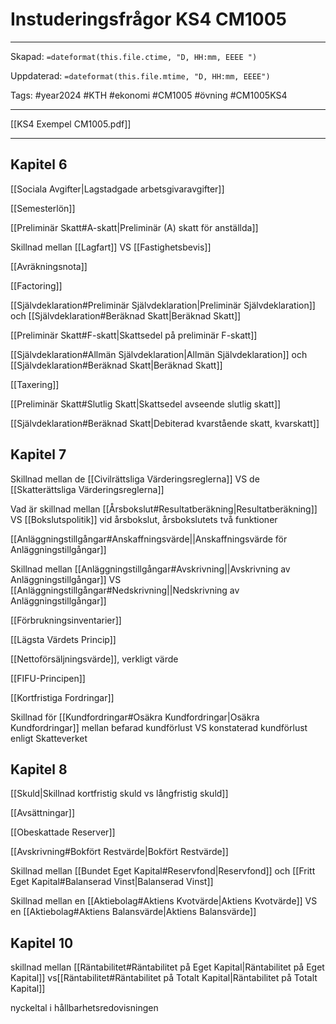 # Instuderingsfrågor KS4 CM1005

---

Skapad: `=dateformat(this.file.ctime, "D, HH:mm, EEEE ")`

Uppdaterad: `=dateformat(this.file.mtime, "D, HH:mm, EEEE")`

Tags: #year2024 #KTH #ekonomi #CM1005 #övning #CM1005KS4

---
[[KS4 Exempel CM1005.pdf]]

---

## Kapitel 6

[[Sociala Avgifter|Lagstadgade arbetsgivaravgifter]]

[[Semesterlön]]

[[Preliminär Skatt#A-skatt|Preliminär (A) skatt för anställda]]

Skillnad mellan [[Lagfart]] VS [[Fastighetsbevis]]

[[Avräkningsnota]]

[[Factoring]]

[[Självdeklaration#Preliminär Självdeklaration|Preliminär Självdeklaration]] och [[Självdeklaration#Beräknad Skatt|Beräknad Skatt]]

[[Preliminär Skatt#F-skatt|Skattsedel på preliminär F-skatt]]

[[Självdeklaration#Allmän Självdeklaration|Allmän Självdeklaration]] och [[Självdeklaration#Beräknad Skatt|Beräknad Skatt]]

[[Taxering]]

[[Preliminär Skatt#Slutlig Skatt|Skattsedel avseende slutlig skatt]]

[[Självdeklaration#Beräknad Skatt|Debiterad kvarstående skatt, kvarskatt]]

## Kapitel 7

Skillnad mellan de [[Civilrättsliga Värderingsreglerna]] VS de [[Skatterättsliga Värderingsreglerna]]

Vad är skillnad mellan [[Årsbokslut#Resultatberäkning|Resultatberäkning]] VS [[Bokslutspolitik]] vid årsbokslut, årsbokslutets två funktioner

[[Anläggningstillgångar#Anskaffningsvärde||Anskaffningsvärde för Anläggningstillgångar]]

Skillnad mellan [[Anläggningstillgångar#Avskrivning||Avskrivning av Anläggningstillgångar]] VS [[Anläggningstillgångar#Nedskrivning||Nedskrivning av Anläggningstillgångar]]

[[Förbrukningsinventarier]]

[[Lägsta Värdets Princip]]

[[Nettoförsäljningsvärde]], verkligt värde

[[FIFU-Principen]]

[[Kortfristiga Fordringar]]

Skillnad för [[Kundfordringar#Osäkra Kundfordringar|Osäkra Kundfordringar]] mellan befarad kundförlust VS konstaterad kundförlust enligt Skatteverket

## Kapitel 8

[[Skuld|Skillnad kortfristig skuld vs långfristig skuld]]

[[Avsättningar]]

[[Obeskattade Reserver]]

[[Avskrivning#Bokfört Restvärde|Bokfört Restvärde]]

Skillnad mellan [[Bundet Eget Kapital#Reservfond|Reservfond]] och [[Fritt Eget Kapital#Balanserad Vinst|Balanserad Vinst]]

Skillnad mellan en [[Aktiebolag#Aktiens Kvotvärde|Aktiens Kvotvärde]] VS en [[Aktiebolag#Aktiens Balansvärde|Aktiens Balansvärde]]

## Kapitel 10

skillnad mellan [[Räntabilitet#Räntabilitet på Eget Kapital|Räntabilitet på Eget Kapital]] vs[[Räntabilitet#Räntabilitet på Totalt Kapital|Räntabilitet på Totalt Kapital]]

nyckeltal i hållbarhetsredovisningen
